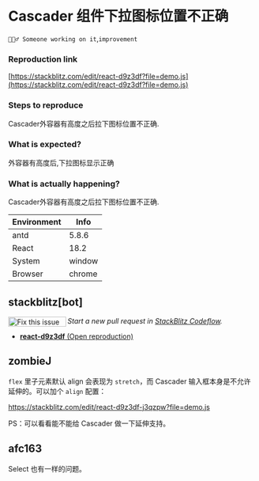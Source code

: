 # Cascader 组件下拉图标位置不正确

`👷🏻‍♂️ Someone working on it`,`improvement`

### Reproduction link

[https://stackblitz.com/edit/react-d9z3df?file=demo.js](https://stackblitz.com/edit/react-d9z3df?file=demo.js)

### Steps to reproduce

Cascader外容器有高度之后拉下图标位置不正确.

### What is expected?

外容器有高度后,下拉图标显示正确

### What is actually happening?

Cascader外容器有高度之后拉下图标位置不正确.

| Environment | Info   |
| ----------- | ------ |
| antd        | 5.8.6  |
| React       | 18.2   |
| System      | window |
| Browser     | chrome |

<!-- generated by ant-design-issue-helper. DO NOT REMOVE -->

## stackblitz[bot]

<a href='https://stackblitz.com/~/github.com/ant-design/ant-design/issues/44672?repros=react-d9z3df'><img src='https://developer.stackblitz.com/img/fix_this_issue_small.svg' alt='Fix this issue in StackBlitz Codeflow' align='left' width='117' height='20'></a> _Start a new pull request in [StackBlitz Codeflow](https://stackblitz.com/~/github.com/ant-design/ant-design/issues/44672?repros=react-d9z3df)._

- [**react-d9z3df** (Open reproduction)](https://stackblitz.com/edit/react-d9z3df?issueRepo=ant-design/ant-design&issueNumber=44672)

## zombieJ

`flex` 里子元素默认 align 会表现为 `stretch`，而 Cascader 输入框本身是不允许延伸的。可以加个 `align` 配置：

https://stackblitz.com/edit/react-d9z3df-j3qzpw?file=demo.js

PS：可以看看能不能给 Cascader 做一下延伸支持。

## afc163

Select 也有一样的问题。
